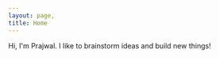 ```yaml
---
layout: page,
title: Home
---
```


Hi, I'm Prajwal. I like to brainstorm ideas and build new things!